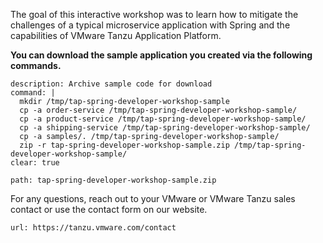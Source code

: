 The goal of this interactive workshop was to learn how to mitigate the challenges of a typical microservice application with Spring and the capabilities of VMware Tanzu Application Platform.

**You can download the sample application you created via the following commands.**

```terminal:execute
description: Archive sample code for download
command: |
  mkdir /tmp/tap-spring-developer-workshop-sample
  cp -a order-service /tmp/tap-spring-developer-workshop-sample/
  cp -a product-service /tmp/tap-spring-developer-workshop-sample/
  cp -a shipping-service /tmp/tap-spring-developer-workshop-sample/
  cp -a samples/. /tmp/tap-spring-developer-workshop-sample/
  zip -r tap-spring-developer-workshop-sample.zip /tmp/tap-spring-developer-workshop-sample/
clear: true
```
```files:download-file
path: tap-spring-developer-workshop-sample.zip
```

For any questions, reach out to your VMware or VMware Tanzu sales contact or use the contact form on our website.
```dashboard:open-url
url: https://tanzu.vmware.com/contact
```
